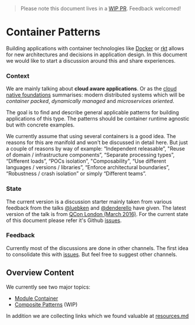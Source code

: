 > Please note this document lives in a [WIP PR](https://github.com/luebken/container-patterns/pull/1). Feedback welcomed!

# Container Patterns

Building applications with container technologies like [Docker](https://www.docker.com/) or [rkt](https://github.com/coreos/rkt) allows for new architectures and decisions in application design. In this document we would like to start a discussion around this and share experiences.

### Context

We are mainly talking about **cloud aware applications**. Or as the [cloud native foundations](https://cncf.io/about/our-mission) summarises: modern distributed systems which will be  _container packed_, _dynamically managed_ and _microservices oriented_.

The goal is to find and describe general applicable patterns for building applications of this type. The patterns should be container runtime agnostic but with concrete examples.

We currently assume that using several containers is a good idea. The reasons for this are manifold and won't be discussed in detail here.  But just a couple of reasons by way of example: “Independent releasable”, "Reuse of domain / infrastructure components”, “Separate processing types”, “Different loads”, “POCs isolation”, "Composability", “Use different languages / versions / libraries”, “Enforce architectural boundaries”, “Robustness / crash isolation” or simply “Different teams”.

### State

The current version is a discussion starter mainly taken from various feedback from the talks [@luebken](https://github.com/luebken) and [@denderello](https://github.com/denderello) have given. The latest version of the talk is from [QCon London (March 2016)](http://www.slideshare.net/luebken/container-patterns). For the current state of this document please refer it's	Github [issues](https://github.com/luebken/container-patterns/issues).

### Feedback

Currently most of the discussions are done in other channels. The first idea to consolidate this with [issues](https://github.com/luebken/container-patterns/issues). But feel free to suggest other channels.

## Overview Content
We currently see two major topics:

* [Module Container](module-container.md)
* [Composite Patterns](composite-patterns.md) (WIP)

In addition we are collecting links which we found valuable at [resources.md](resources.md)
